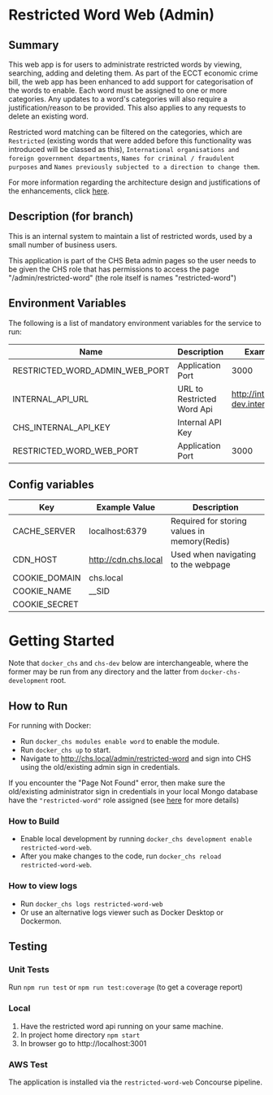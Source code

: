 # Restricted Word Web (Admin)

## Summary

This web app is for users to administrate restricted words by viewing, searching, adding and deleting them. As part of the ECCT economic crime bill, the web app has been enhanced to add support for categorisation of the words to enable. Each word must be assigned to one or more categories. Any updates to a word's categories will also require a justification/reason to be provided. This also applies to any requests to delete an existing word.

Restricted word matching can be filtered on the categories, which are `Restricted` (existing words that were added before this functionality was introduced will be classed as this), `International organisations and foreign government departments`,  `Names for criminal / fraudulent purposes` and `Names previously subjected to a direction to change them`.

For more information regarding the architecture design and justifications of the enhancements, click [here](https://companieshouse.atlassian.net/wiki/spaces/PS/pages/4260626528/Enhancing+restricted+word+service).

## Description (for branch)

This is an internal system to maintain a list of restricted words, used by a small number of business users.

This application is part of the CHS Beta admin pages so the user needs to be given the CHS role that has permissions to access the page "/admin/restricted-word" (the role itself is names "restricted-word")

## Environment Variables

The following is a list of mandatory environment variables for the service to run:

| Name                           | Description                | Example Value                            |
|--------------------------------|----------------------------|------------------------------------------|
| RESTRICTED_WORD_ADMIN_WEB_PORT | Application Port           | 3000                                     |
| INTERNAL_API_URL               | URL to Restricted Word Api | http://internalapi.chs-dev.internal:4001 |
| CHS_INTERNAL_API_KEY           | Internal API Key           |                                          |
|  RESTRICTED_WORD_WEB_PORT      | Application Port           | 3000                                     |

## Config variables

| Key           | Example Value        | Description                                  |
|---------------|----------------------|----------------------------------------------|
| CACHE_SERVER  | localhost:6379       | Required for storing values in memory(Redis) |
| CDN_HOST      | http://cdn.chs.local | Used when navigating to the webpage          |
| COOKIE_DOMAIN | chs.local            |                                              |
| COOKIE_NAME   | __SID                |                                              |
| COOKIE_SECRET |                      |                                              |

# Getting Started

Note that `docker_chs` and `chs-dev` below are interchangeable, where the former may be run from any directory and the latter from `docker-chs-development` root.

## How to Run

For running with Docker:

* Run `docker_chs modules enable word` to enable the module.
* Run `docker_chs up` to start.
* Navigate to http://chs.local/admin/restricted-word and sign into CHS using the old/existing admin sign in credentials.

If you encounter the "Page Not Found" error, then make sure the old/existing administrator sign in credentials in your local Mongo database have the `"restricted-word"` role assigned (see [here](https://companieshouse.atlassian.net/wiki/spaces/IncVal/pages/1516044433/Restricted+Word+Web+admin+tool+Deployment+Notes) for more details)

### How to Build
* Enable local development by running `docker_chs development enable restricted-word-web`.
* After you make changes to the code, run `docker_chs reload restricted-word-web`.

### How to view logs
* Run `docker_chs logs restricted-word-web`
* Or use an alternative logs viewer such as Docker Desktop or Dockermon.

## Testing

### Unit Tests
Run `npm run test` or `npm run test:coverage` (to get a coverage report)

### Local

1. Have the restricted word api running on your same machine.
2. In project home directory `npm start`
3. In browser go to http://localhost:3001

### AWS Test

The application is installed via the `restricted-word-web` Concourse pipeline.

